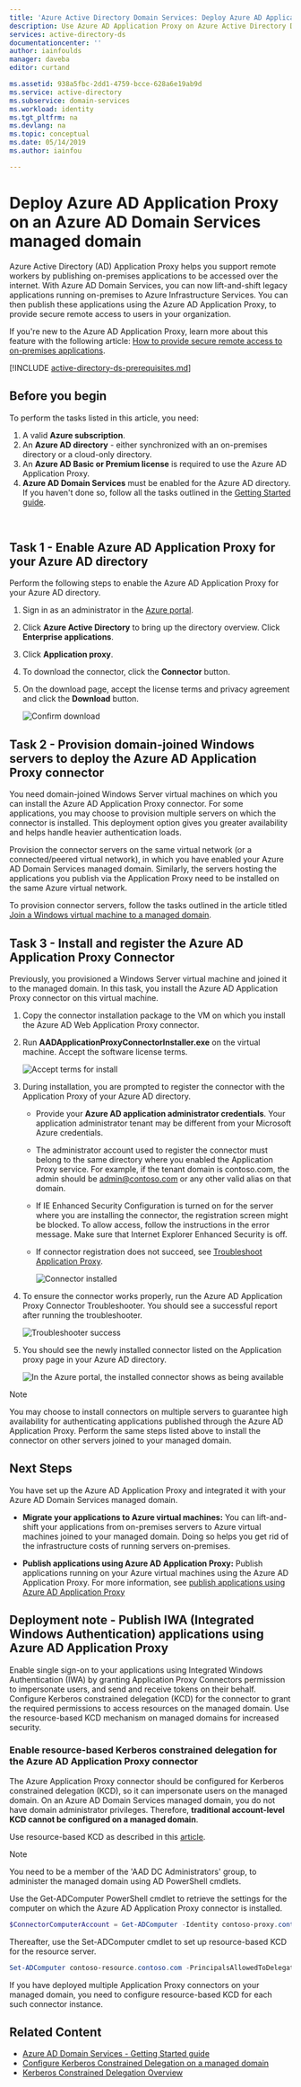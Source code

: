 ```yaml
---
title: 'Azure Active Directory Domain Services: Deploy Azure AD Application Proxy | Microsoft Docs'
description: Use Azure AD Application Proxy on Azure Active Directory Domain Services managed domains
services: active-directory-ds
documentationcenter: ''
author: iainfoulds
manager: daveba
editor: curtand

ms.assetid: 938a5fbc-2dd1-4759-bcce-628a6e19ab9d
ms.service: active-directory
ms.subservice: domain-services
ms.workload: identity
ms.tgt_pltfrm: na
ms.devlang: na
ms.topic: conceptual
ms.date: 05/14/2019
ms.author: iainfou

---
```


# Deploy Azure AD Application Proxy on an Azure AD Domain Services managed domain
Azure Active Directory (AD) Application Proxy helps you support remote workers by publishing on-premises applications to be accessed over the internet. With Azure AD Domain Services, you can now lift-and-shift legacy applications running on-premises to Azure Infrastructure Services. You can then publish these applications using the Azure AD Application Proxy, to provide secure remote access to users in your organization.

If you're new to the Azure AD Application Proxy, learn more about this feature with the following article:
[How to provide secure remote access to on-premises applications](../active-directory/manage-apps/application-proxy.md).

[!INCLUDE [active-directory-ds-prerequisites.md](../../includes/active-directory-ds-prerequisites.md)]

## Before you begin
To perform the tasks listed in this article, you need:

1. A valid **Azure subscription**.
2. An **Azure AD directory** - either synchronized with an on-premises directory or a cloud-only directory.
3. An **Azure AD Basic or Premium license** is required to use the Azure AD Application Proxy.
4. **Azure AD Domain Services** must be enabled for the Azure AD directory. If you haven't done so, follow all the tasks outlined in the [Getting Started guide](tutorial-create-instance.md).

<br>

## Task 1 - Enable Azure AD Application Proxy for your Azure AD directory
Perform the following steps to enable the Azure AD Application Proxy for your Azure AD directory.

1. Sign in as an administrator in the [Azure portal](https://portal.azure.com).

2. Click **Azure Active Directory** to bring up the directory overview. Click **Enterprise applications**.

3. Click **Application proxy**.

4. To download the connector, click the **Connector** button.

5. On the download page, accept the license terms and privacy agreement and click the **Download** button.

    ![Confirm download](./media/app-proxy/app-proxy-enabled-confirm-download.png)


## Task 2 - Provision domain-joined Windows servers to deploy the Azure AD Application Proxy connector
You need domain-joined Windows Server virtual machines on which you can install the Azure AD Application Proxy connector. For some applications, you may choose to provision multiple servers on which the connector is installed. This deployment option gives you greater availability and helps handle heavier authentication loads.

Provision the connector servers on the same virtual network (or a connected/peered virtual network), in which you have enabled your Azure AD Domain Services managed domain. Similarly, the servers hosting the applications you publish via the Application Proxy need to be installed on the same Azure virtual network.

To provision connector servers, follow the tasks outlined in the article titled [Join a Windows virtual machine to a managed domain](active-directory-ds-admin-guide-join-windows-vm.md).


## Task 3 - Install and register the Azure AD Application Proxy Connector
Previously, you provisioned a Windows Server virtual machine and joined it to the managed domain. In this task, you install the Azure AD Application Proxy connector on this virtual machine.

1. Copy the connector installation package to the VM on which you install the Azure AD Web Application Proxy connector.

2. Run **AADApplicationProxyConnectorInstaller.exe** on the virtual machine. Accept the software license terms.

    ![Accept terms for install](./media/app-proxy/app-proxy-install-connector-terms.png)
3. During installation, you are prompted to register the connector with the Application Proxy of your Azure AD directory.
   * Provide your **Azure AD application administrator credentials**. Your application administrator tenant may be different from your Microsoft Azure credentials.
   * The administrator account used to register the connector must belong to the same directory where you enabled the Application Proxy service. For example, if the tenant domain is contoso.com, the admin should be admin@contoso.com or any other valid alias on that domain.
   * If IE Enhanced Security Configuration is turned on for the server where you are installing the connector, the registration screen might be blocked. To allow access, follow the instructions in the error message. Make sure that Internet Explorer Enhanced Security is off.
   * If connector registration does not succeed, see [Troubleshoot Application Proxy](../active-directory/manage-apps/application-proxy-troubleshoot.md).

     ![Connector installed](./media/app-proxy/app-proxy-connector-installed.png)
4. To ensure the connector works properly, run the Azure AD Application Proxy Connector Troubleshooter. You should see a successful report after running the troubleshooter.

    ![Troubleshooter success](./media/app-proxy/app-proxy-connector-troubleshooter.png)
5. You should see the newly installed connector listed on the Application proxy page in your Azure AD directory.

    ![In the Azure portal, the installed connector shows as being available](./media/app-proxy/app-proxy-connector-page.png)

> [!NOTE]
> You may choose to install connectors on multiple servers to guarantee high availability for authenticating applications published through the Azure AD Application Proxy. Perform the same steps listed above to install the connector on other servers joined to your managed domain.
>
>

## Next Steps
You have set up the Azure AD Application Proxy and integrated it with your Azure AD Domain Services managed domain.

* **Migrate your applications to Azure virtual machines:** You can lift-and-shift your applications from on-premises servers to Azure virtual machines joined to your managed domain. Doing so helps you get rid of the infrastructure costs of running servers on-premises.

* **Publish applications using Azure AD Application Proxy:** Publish applications running on your Azure virtual machines using the Azure AD Application Proxy. For more information, see [publish applications using Azure AD Application Proxy](../active-directory/manage-apps/application-proxy-publish-azure-portal.md)


## Deployment note - Publish IWA (Integrated Windows Authentication) applications using Azure AD Application Proxy
Enable single sign-on to your applications using Integrated Windows Authentication (IWA) by granting Application Proxy Connectors permission to impersonate users, and send and receive tokens on their behalf. Configure Kerberos constrained delegation (KCD) for the connector to grant the required permissions to access resources on the managed domain. Use the resource-based KCD mechanism on managed domains for increased security.


### Enable resource-based Kerberos constrained delegation for the Azure AD Application Proxy connector
The Azure Application Proxy connector should be configured for Kerberos constrained delegation (KCD), so it can impersonate users on the managed domain. On an Azure AD Domain Services managed domain, you do not have domain administrator privileges. Therefore, **traditional account-level KCD cannot be configured on a managed domain**.

Use resource-based KCD as described in this [article](deploy-kcd.md).

> [!NOTE]
> You need to be a member of the 'AAD DC Administrators' group, to administer the managed domain using AD PowerShell cmdlets.
>
>

Use the Get-ADComputer PowerShell cmdlet to retrieve the settings for the computer on which the Azure AD Application Proxy connector is installed.
```powershell
$ConnectorComputerAccount = Get-ADComputer -Identity contoso-proxy.contoso.com
```

Thereafter, use the Set-ADComputer cmdlet to set up resource-based KCD for the resource server.
```powershell
Set-ADComputer contoso-resource.contoso.com -PrincipalsAllowedToDelegateToAccount $ConnectorComputerAccount
```

If you have deployed multiple Application Proxy connectors on your managed domain, you need to configure resource-based KCD for each such connector instance.


## Related Content
* [Azure AD Domain Services - Getting Started guide](tutorial-create-instance.md)
* [Configure Kerberos Constrained Delegation on a managed domain](deploy-kcd.md)
* [Kerberos Constrained Delegation Overview](https://technet.microsoft.com/library/jj553400.aspx)
